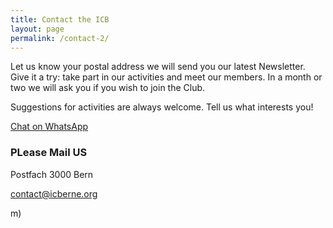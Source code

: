 ```yaml
---
title: Contact the ICB
layout: page
permalink: /contact-2/
---
```


Let us know your postal address we will send you our latest Newsletter. Give it a try: take part in our activities and meet our members. In a month or two we will ask you if you wish to join the Club.

Suggestions for activities are always welcome. Tell us what interests you!

[Chat on WhatsApp](https://api.whatsapp.com/send?phone=&amp;text=Hi%2C%20I%20got%20your%20WhatsApp%20information%20from%20your%20website.)

### PLease Mail US

Postfach
3000 Bern

[contact@icberne.org](mailto:contact@example.com)

m)









